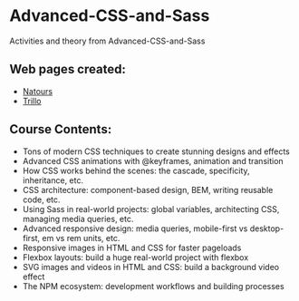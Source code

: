 # Advanced-CSS-and-Sass
Activities and theory from Advanced-CSS-and-Sass 

## Web pages created:
- [Natours](https://gabyross.github.io/Advanced-CSS-and-Sass/Natours/)
- [Trillo](https://gabyross.github.io/Advanced-CSS-and-Sass/Trillo/)

## Course Contents:
- Tons of modern CSS techniques to create stunning designs and effects
- Advanced CSS animations with @keyframes, animation and transition
- How CSS works behind the scenes: the cascade, specificity, inheritance, etc.
- CSS architecture: component-based design, BEM, writing reusable code, etc.
- Using Sass in real-world projects: global variables, architecting CSS, managing media queries, etc.
- Advanced responsive design: media queries, mobile-first vs desktop-first, em vs rem units, etc.
- Responsive images in HTML and CSS for faster pageloads
- Flexbox layouts: build a huge real-world project with flexbox
- SVG images and videos in HTML and CSS: build a background video effect
- The NPM ecosystem: development workflows and building processes
